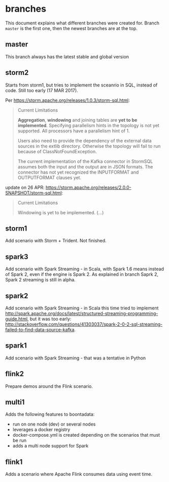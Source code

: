 # branches

This document explains what different branches were created for.
Branch `master` is the first one, then the newest branches are at the top.

## master

This branch always has the latest stable and global version

## storm2

Starts from storm1, but tries to implement the sceanrio in SQL, instead of code.
Still too early (17 MAR 2017). 

Per <https://storm.apache.org/releases/1.0.3/storm-sql.html>: 

> Current Limitations
>
> **Aggregation**, **windowing** and joining tables are **yet to be implemented**. Specifying parallelism hints in the topology is not yet supported. All processors have a parallelism hint of 1.
>
> Users also need to provide the dependency of the external data sources in the extlib directory. Otherwise the topology will fail to run because of ClassNotFoundException.
>
> The current implementation of the Kafka connector in StormSQL assumes both the input and the output are in JSON formats. The connector has not yet recognized the INPUTFORMAT and OUTPUTFORMAT clauses yet.

update on 26 APR: <https://storm.apache.org/releases/2.0.0-SNAPSHOT/storm-sql.html>: 

> Current Limitations
>
> Windowing is yet to be implemented.
> (...)

## storm1

Add scenario with Storm + Trident.
Not finished. 


## spark3

Add scenario with Spark Streaming - in Scala, with Spark 1.6 means instead of Spark 2, even if the engine is Spark 2.
As explained in branch Saprk 2, Spark 2 streaming is still in alpha.

## spark2

Add scenario with Spark Streaming - in Scala this time
tried to implement <http://spark.apache.org/docs/latest/structured-streaming-programming-guide.html>, but it was too early: <http://stackoverflow.com/questions/41303037/spark-2-0-2-sql-streaming-failed-to-find-data-source-kafka>.

## spark1

Add scenario with Spark Streaming - that was a tentative in Python

## flink2

Prepare demos around the Flink scenario. 


## multi1

Adds the following features to boontadata: 
- run on one node (dev) or several nodes
- leverages a docker registry
- docker-compose.yml is created depending on the scenarios that must be run
- adds a multi node support for Spark

## flink1

Adds a scenario where Apache Flink consumes data using event time.


